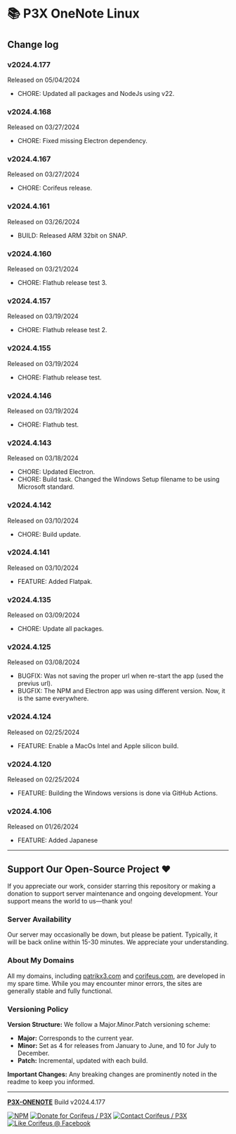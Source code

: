 [//]: #@corifeus-header

# 📚 P3X OneNote Linux

                        
[//]: #@corifeus-header:end

## Change log

### v2024.4.177
Released on 05/04/2024
* CHORE: Updated all packages and NodeJs using v22.

### v2024.4.168
Released on 03/27/2024
* CHORE: Fixed missing Electron dependency.

### v2024.4.167
Released on 03/27/2024
* CHORE: Corifeus release.

### v2024.4.161
Released on 03/26/2024
* BUILD: Released ARM 32bit on SNAP.

### v2024.4.160
Released on 03/21/2024
* CHORE: Flathub release test 3.

### v2024.4.157
Released on 03/19/2024
* CHORE: Flathub release test 2.

### v2024.4.155
Released on 03/19/2024
* CHORE: Flathub release test.

### v2024.4.146
Released on 03/19/2024
* CHORE: Flathub test.

### v2024.4.143
Released on 03/18/2024
* CHORE: Updated Electron.
* CHORE: Build task. Changed the Windows Setup filename to be using Microsoft standard.

### v2024.4.142
Released on 03/10/2024
* CHORE: Build update.

### v2024.4.141
Released on 03/10/2024
* FEATURE: Added Flatpak.

### v2024.4.135
Released on 03/09/2024
* CHORE: Update all packages.
  
### v2024.4.125
Released on 03/08/2024
* BUGFIX: Was not saving the proper url when re-start the app (used the previus url).
* BUGFIX: The NPM and Electron app was using different version. Now, it is the same everywhere.

### v2024.4.124
Released on 02/25/2024
* FEATURE: Enable a MacOs Intel and Apple silicon build.

### v2024.4.120
Released on 02/25/2024
* FEATURE: Building the Windows versions is done via GitHub Actions.

### v2024.4.106
Released on 01/26/2024
* FEATURE: Added Japanese



[//]: #@corifeus-footer

---


## Support Our Open-Source Project ❤️
If you appreciate our work, consider starring this repository or making a donation to support server maintenance and ongoing development. Your support means the world to us—thank you!

### Server Availability
Our server may occasionally be down, but please be patient. Typically, it will be back online within 15-30 minutes. We appreciate your understanding.

### About My Domains
All my domains, including [patrikx3.com](https://patrikx3.com) and [corifeus.com](https://corifeus.com), are developed in my spare time. While you may encounter minor errors, the sites are generally stable and fully functional.

### Versioning Policy
**Version Structure:** We follow a Major.Minor.Patch versioning scheme:
- **Major:** Corresponds to the current year.
- **Minor:** Set as 4 for releases from January to June, and 10 for July to December.
- **Patch:** Incremental, updated with each build.

**Important Changes:** Any breaking changes are prominently noted in the readme to keep you informed.

---


[**P3X-ONENOTE**](https://corifeus.com/onenote) Build v2024.4.177

 [![NPM](https://img.shields.io/npm/v/p3x-onenote.svg)](https://www.npmjs.com/package/p3x-onenote)  [![Donate for Corifeus / P3X](https://img.shields.io/badge/Donate-Corifeus-003087.svg)](https://www.paypal.com/cgi-bin/webscr?cmd=_s-xclick&hosted_button_id=QZVM4V6HVZJW6)  [![Contact Corifeus / P3X](https://img.shields.io/badge/Contact-P3X-ff9900.svg)](https://www.patrikx3.com/en/front/contact) [![Like Corifeus @ Facebook](https://img.shields.io/badge/LIKE-Corifeus-3b5998.svg)](https://www.facebook.com/corifeus.software)






[//]: #@corifeus-footer:end

